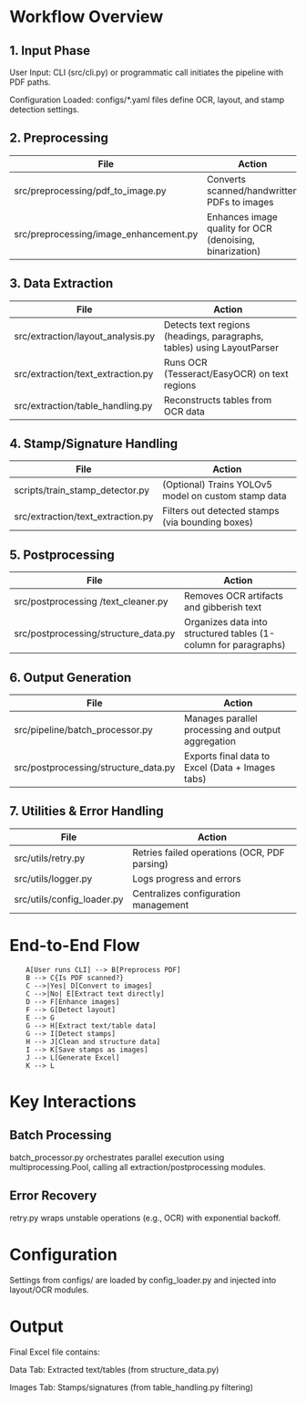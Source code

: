 
# Workflow Overview

## 1. Input Phase

User Input:
CLI (src/cli.py) or programmatic call initiates the pipeline with PDF paths.

Configuration Loaded:
configs/*.yaml files define OCR, layout, and stamp detection settings.

## 2. Preprocessing

| File | Action |
|---- | -----|
| src/preprocessing/pdf_to_image.py | Converts scanned/handwritten PDFs to images |
| src/preprocessing/image_enhancement.py | Enhances image quality for OCR (denoising, binarization) |

## 3. Data Extraction

| File | Action |
|--------- | ------|
| src/extraction/layout_analysis.py | Detects text regions (headings, paragraphs, tables) using LayoutParser |
| src/extraction/text_extraction.py | Runs OCR (Tesseract/EasyOCR) on text regions |
| src/extraction/table_handling.py | Reconstructs tables from OCR data |

## 4. Stamp/Signature Handling

| File | Action|
|---- | -----|
|scripts/train_stamp_detector.py | (Optional) Trains YOLOv5 model on custom stamp data |
| src/extraction/text_extraction.py | Filters out detected stamps (via bounding boxes) |

## 5. Postprocessing

| File | Action |
|----- | -------|
| src/postprocessing /text_cleaner.py | Removes OCR artifacts and gibberish text |
| src/postprocessing/structure_data.py | Organizes data into structured tables (1-column for paragraphs) |

## 6. Output Generation

| File | Action |
|---- | -----|
| src/pipeline/batch_processor.py | Manages parallel processing and output aggregation |
| src/postprocessing/structure_data.py | Exports final data to Excel (Data + Images tabs)|

## 7. Utilities & Error Handling

| File | Action |
|---- | -----|
| src/utils/retry.py | Retries failed operations (OCR, PDF parsing) |
| src/utils/logger.py | Logs progress and errors |
| src/utils/config_loader.py | Centralizes configuration management |

# End-to-End Flow

```graph TD
    A[User runs CLI] --> B[Preprocess PDF]
    B --> C{Is PDF scanned?}
    C -->|Yes| D[Convert to images]
    C -->|No| E[Extract text directly]
    D --> F[Enhance images]
    F --> G[Detect layout]
    E --> G
    G --> H[Extract text/table data]
    G --> I[Detect stamps]
    H --> J[Clean and structure data]
    I --> K[Save stamps as images]
    J --> L[Generate Excel]
    K --> L
```

# Key Interactions

## Batch Processing

batch_processor.py orchestrates parallel execution using multiprocessing.Pool, calling all extraction/postprocessing modules.

## Error Recovery

retry.py wraps unstable operations (e.g., OCR) with exponential backoff.

# Configuration

Settings from configs/ are loaded by config_loader.py and injected into layout/OCR modules.

# Output

Final Excel file contains:

Data Tab: Extracted text/tables (from structure_data.py)

Images Tab: Stamps/signatures (from table_handling.py filtering)
